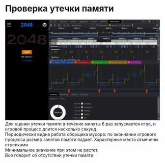 # Проверка утечки памяти
![img.png](img.png)
Для оценки утечки памяти в течение минуты 6 раз запускается игра, и игровой процесс длится несколько секунд.   
Периодически видна работа сборщика мусора: по окончании игрового процесса размер занятой памяти падает.
Характерные места отмечены стрелками.   
Минимальное значение при этом не растет.    
Все говорит об отсутствии утечки памяти.

